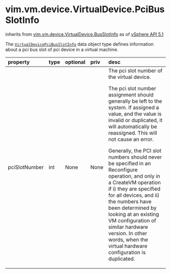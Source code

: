 vim.vm.device.VirtualDevice.PciBusSlotInfo
==========================================
inherits from [vim.vm.device.VirtualDevice.BusSlotInfo](docs/vim.vm.device.VirtualDevice.BusSlotInfo.md)
as of [vSphere API 5.1](vim.version.md#vim.version.version8)


The <code><a href="vim.vm.device.VirtualDevice.PciBusSlotInfo.md">VirtualDevicePciBusSlotInfo</a></code> data object type   defines information about a pci bus slot of pci device in a virtual machine.

| property | type | optional | priv | desc |
|:---------|:-----|:---------|:-----|:-----|
| pciSlotNumber | int | None | None | The pci slot number of the virtual device.   <p>   The pci slot number assignment should generally be left to the system.   If assigned  a value, and the value is invalid or duplicated, it will   automatically be reassigned. This will not cause an error.   <p>   Generally, the PCI slot numbers should never be specified in an   Reconfigure operation, and only in a CreateVM operation if i) they   are specified for all devices, and ii) the  numbers have been   determined by looking at an existing VM configuration of similar   hardware version. In other words, when the virtual hardware configuration   is duplicated. |



